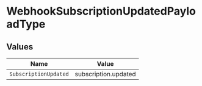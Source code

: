 # WebhookSubscriptionUpdatedPayloadType


## Values

| Name                  | Value                 |
| --------------------- | --------------------- |
| `SubscriptionUpdated` | subscription.updated  |